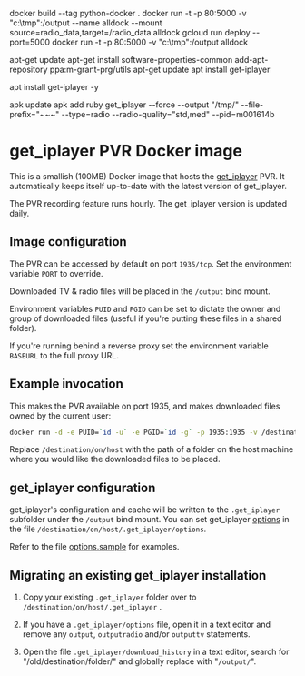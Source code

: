 docker build --tag python-docker .
docker run -t  -p 80:5000 -v "c:\tmp":/output --name alldock --mount source=radio_data,target=/radio_data alldock
gcloud run deploy --port=5000
docker run -t  -p 80:5000 -v "c:\tmp":/output alldock

apt-get update
apt-get install software-properties-common
add-apt-repository ppa:m-grant-prg/utils
apt-get update
apt install get-iplayer


apt install get-iplayer -y



apk update
apk add ruby
get_iplayer --force --output "/tmp/"    --file-prefix="<firstbcastdate>~<nameshort>~<episode>~<pid>" --type=radio --radio-quality="std,med" --pid=m001614b




# get_iplayer PVR Docker image

This is a smallish (100MB) Docker image that hosts the [get_iplayer](https://github.com/get-iplayer/get_iplayer/wiki) PVR. It automatically keeps itself up-to-date with the latest version of get_iplayer.

The PVR recording feature runs hourly. The get_iplayer version is updated daily.

## Image configuration

The PVR can be accessed by default on port `1935/tcp`. Set the environment variable `PORT` to override.

Downloaded TV & radio files will be placed in the `/output` bind mount.

Environment variables `PUID` and `PGID` can be set to dictate the owner and group of downloaded files (useful if you're putting these files in a shared folder).

If you're running behind a reverse proxy set the environment variable `BASEURL` to the full proxy URL.

## Example invocation

This makes the PVR available on port 1935, and makes downloaded files owned by the current user:

```sh
docker run -d -e PUID=`id -u` -e PGID=`id -g` -p 1935:1935 -v /destination/on/host:/output marginal/get_iplayer:latest
```
Replace `/destination/on/host` with the path of a folder on the host machine where you would like the downloaded files to be placed.

## get_iplayer configuration

get_iplayer's configuration and cache will be written to the `.get_iplayer` subfolder under the `/output` bind mount. You can set get_iplayer [options](https://github.com/get-iplayer/get_iplayer/wiki/options) in the file `/destination/on/host/.get_iplayer/options`.

Refer to the file [options.sample](https://raw.githubusercontent.com/Marginal/docker-get_iplayer/master/options.sample) for examples.

## Migrating an existing get_iplayer installation

1. Copy your existing `.get_iplayer` folder over to `/destination/on/host/.get_iplayer` .

2. If you have a `.get_iplayer/options` file, open it in a text editor and remove any `output`, `outputradio` and/or `outputtv` statements.

3. Open the file `.get_iplayer/download_history` in a text editor, search for "/old/destination/folder/" and globally replace with "`/output/`".
